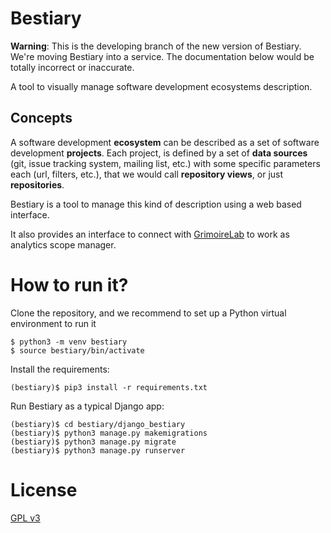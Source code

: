 # Bestiary

**Warning**: This is the developing branch of the new version of Bestiary. We're moving Bestiary into a service.
The documentation below would be totally incorrect or inaccurate. 

A tool to visually manage software development ecosystems description.

## Concepts

A software development **ecosystem** can be described as a set of software development **projects**. Each project, is defined by a set of **data sources** (git, issue tracking system, mailing list, etc.) with some specific parameters each (url, filters, etc.), that we would call **repository views**, or just **repositories**.

Bestiary is a tool to manage this kind of description using a web based interface.

It also provides an interface to connect with [GrimoireLab](http://grimoirelab.github.io) to work as analytics scope manager.

# How to run it?

Clone the repository, and we recommend to set up a Python virtual environment to run it

```
$ python3 -m venv bestiary
$ source bestiary/bin/activate
```

Install the requirements:

```
(bestiary)$ pip3 install -r requirements.txt
```

Run Bestiary as a typical Django app:

```
(bestiary)$ cd bestiary/django_bestiary
(bestiary)$ python3 manage.py makemigrations
(bestiary)$ python3 manage.py migrate
(bestiary)$ python3 manage.py runserver
```

# License

[GPL v3](LICENSE)